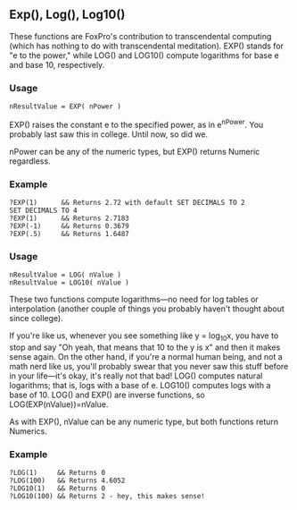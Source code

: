 ## Exp(), Log(), Log10()

These functions are FoxPro's contribution to transcendental computing (which has nothing to do with transcendental meditation). EXP() stands for "e to the power," while LOG() and LOG10() compute logarithms for base e and base 10, respectively.

### Usage

```foxpro
nResultValue = EXP( nPower )
```

EXP() raises the constant e to the specified power, as in e<sup>nPower</sup>. You probably last saw this in college. Until now, so did we.

nPower can be any of the numeric types, but EXP() returns Numeric regardless.

### Example

```foxpro
?EXP(1)      && Returns 2.72 with default SET DECIMALS TO 2
SET DECIMALS TO 4
?EXP(1)      && Returns 2.7183
?EXP(-1)     && Returns 0.3679
?EXP(.5)     && Returns 1.6487
```
### Usage

```foxpro
nResultValue = LOG( nValue )
nResultValue = LOG10( nValue )
```

These two functions compute logarithms&mdash;no need for log tables or interpolation (another couple of things you probably haven't thought about since college). 

If you're like us, whenever you see something like y = log<sub>10</sub>x, you have to stop and say "Oh yeah, that means that 10 to the y is x" and then it makes sense again. On the other hand, if you're a normal human being, and not a math nerd like us, you'll probably swear that you never saw this stuff before in your life&mdash;it's okay, it's really not that bad! LOG() computes natural logarithms; that is, logs with a base of e. LOG10() computes logs with a base of 10. LOG() and EXP() are inverse functions, so LOG(EXP(nValue))=nValue.

As with EXP(), nValue can be any numeric type, but both functions return Numerics.

### Example

```foxpro
?LOG(1)     && Returns 0
?LOG(100)   && Returns 4.6052
?LOG10(1)   && Returns 0
?LOG10(100) && Returns 2 - hey, this makes sense!
```